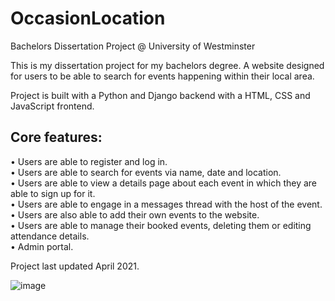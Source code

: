 # OccasionLocation
Bachelors Dissertation Project @ University of Westminster

This is my dissertation project for my bachelors degree. A website designed for users to be able to search for events happening within their local area. 

Project is built with a Python and Django backend with a HTML, CSS and JavaScript frontend.

<h2>Core features:</h2>  

• Users are able to register and log in.   
• Users are able to search for events via name, date and location.   
• Users are able to view a details page about each event in which they are able to sign up for it.    
• Users are able to engage in a messages thread with the host of the event.   
• Users are also able to add their own events to the website.   
• Users are able to manage their booked events, deleting them or editing attendance details.   
• Admin portal.

Project last updated April 2021.


![image](https://user-images.githubusercontent.com/71994140/221077796-285bf9ca-cd9c-45f1-b59b-dafeda82a9e1.png)


